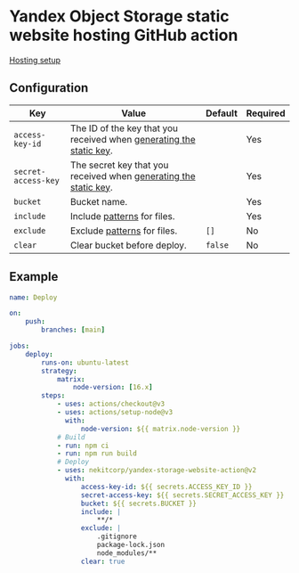 # Yandex Object Storage static website hosting GitHub action

[Hosting setup](https://cloud.yandex.com/en/docs/storage/operations/hosting/setup)

## Configuration

| Key                 | Value                                                                                                                                       | Default | Required |
| ------------------- | ------------------------------------------------------------------------------------------------------------------------------------------- | ------- | -------- |
| `access-key-id`     | The ID of the key that you received when [generating the static key](https://cloud.yandex.com/en/docs/iam/operations/sa/create-access-key). |         | Yes      |
| `secret-access-key` | The secret key that you received when [generating the static key](https://cloud.yandex.com/en/docs/iam/operations/sa/create-access-key).    |         | Yes      |
| `bucket`            | Bucket name.                                                                                                                                |         | Yes      |
| `include`           | Include [patterns](https://github.com/isaacs/node-glob#glob-primer) for files.                                                              |         | Yes      |
| `exclude`           | Exclude [patterns](https://github.com/isaacs/node-glob#glob-primer) for files.                                                              | `[]`    | No       |
| `clear`             | Clear bucket before deploy.                                                                                                                 | `false` | No       |

## Example

```yaml
name: Deploy

on:
    push:
        branches: [main]

jobs:
    deploy:
        runs-on: ubuntu-latest
        strategy:
            matrix:
                node-version: [16.x]
        steps:
            - uses: actions/checkout@v3
            - uses: actions/setup-node@v3
              with:
                  node-version: ${{ matrix.node-version }}
            # Build
            - run: npm ci
            - run: npm run build
            # Deploy
            - uses: nekitcorp/yandex-storage-website-action@v2
              with:
                  access-key-id: ${{ secrets.ACCESS_KEY_ID }}
                  secret-access-key: ${{ secrets.SECRET_ACCESS_KEY }}
                  bucket: ${{ secrets.BUCKET }}
                  include: |
                      **/*
                  exclude: |
                      .gitignore
                      package-lock.json
                      node_modules/**
                  clear: true
```
